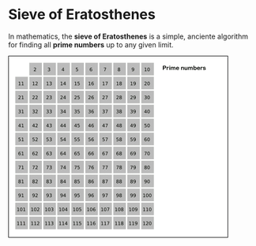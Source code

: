 <h1>Sieve of Eratosthenes</h1>

<p>In mathematics, the <b>sieve of Eratosthenes</b> is a simple, anciente algorithm for
finding all <b>prime numbers</b> up to any given limit.<p>

<img src="Sieve_of_Eratosthenes_animation.gif">

